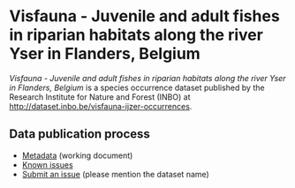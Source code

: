 # Visfauna - Juvenile and adult fishes in riparian habitats along the river Yser in Flanders, Belgium

*Visfauna - Juvenile and adult fishes in riparian habitats along the river Yser in Flanders, Belgium* is a species occurrence dataset published by the Research Institute for Nature and Forest (INBO) at http://dataset.inbo.be/visfauna-ijzer-occurrences.

## Data publication process

* [Metadata](metadata.md) (working document)
* [Known issues](https://github.com/inbo/data-publication/labels/visfauna-ijzer-occurrences)
* [Submit an issue](https://github.com/inbo/data-publication/issues/new) (please mention the dataset name)

